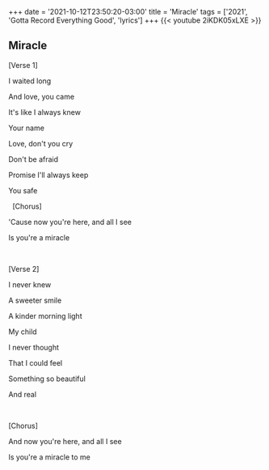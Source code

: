 +++
date = '2021-10-12T23:50:20-03:00'
title = 'Miracle'
tags = ['2021', 'Gotta Record Everything Good', 'lyrics']
+++
{{< youtube 2iKDK05xLXE >}}

## Miracle

[Verse 1]

I waited long

And love, you came

It's like I always knew

Your name

Love, don't you cry

Don't be afraid

Promise I'll always keep

You safe


&nbsp;
[Chorus]

'Cause now you're here, and all I see

Is you're a miracle

&nbsp;

[Verse 2]

I never knew

A sweeter smile

A kinder morning light

My child

I never thought

That I could feel

Something so beautiful

And real

&nbsp;

[Chorus]

And now you're here, and all I see

Is you're a miracle to me